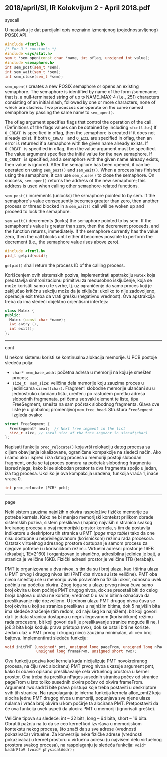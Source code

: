 2018/april/SI, IR Kolokvijum 2 - April 2018.pdf
--------------------------------------------------------------------------------
syscall

U nastavku je dat parcijalni opis neznatno izmenjenog (pojednostavljenog) POSIX API.
```cpp
#include <fcntl.h>
/* For O_* constants */
#include <sys/stat.h>
sem_t *sem_open(const char *name, int oflag, unsigned int value);
#include <semaphore.h>
int sem_post(sem_t *sem);
int sem_wait(sem_t *sem);
int sem_close(sem_t *sem);
```
`sem_open()` creates a new POSIX semaphore or opens an existing semaphore. The semaphore
is  identified  by  name  of  the  form  /somename;  that  is,  a  null-terminated  string  of  up  to
NAME_MAX-4  (i.e.,  251)  characters  consisting  of  an  initial  slash,  followed  by  one  or  more
characters,  none  of  which  are  slashes.  Two  processes  can  operate  on  the  same  named
semaphore by passing the same name to `sem_open()`.

The  oflag  argument  specifies  flags  that  control  the  operation  of  the  call.  (Definitions  of  the
flags values can be obtained by including `<fcntl.h>`.) If ``O_CREAT ``is specified in oflag, then
the  semaphore  is  created  if  it  does  not  already  exist.  If  both  `O_CREAT ` and  `O_EXCL`  are
specified in oflag, then an error is returned if a semaphore with the given name already exists.
If  `O_CREAT ` is  specified  in  oflag,  then  the  value  argument  must  be  specified.  The  value
argument  specifies  the  initial  value  for  the  new  semaphore.  If  `O_CREAT ` is  specified,  and  a
semaphore with the given name already exists, then value is ignored.
After the semaphore has been opened, it can be operated on using `sem_post()` and `sem_wait()`.
When  a  process  has  finished  using  the  semaphore,  it  can  use  `sem_close()`  to  close  the
semaphore.
On success, `sem_open()` returns the address of the new semaphore; this address is used when
calling other semaphore-related functions.

`sem_post()`  increments  (unlocks)  the  semaphore  pointed  to  by  sem.  If  the  semaphore's  value
consequently  becomes  greater  than  zero,  then  another  process  or  thread  blocked  in  a
`sem_wait()` call will be woken up and proceed to lock the semaphore.

`sem_wait()`  decrements  (locks)  the  semaphore  pointed  to  by  sem.  If  the  semaphore's  value  is
greater  than  zero,  then  the  decrement  proceeds,  and  the  function  returns,  immediately.  If  the
semaphore currently has the value zero, then the call blocks until either it becomes possible to
perform the decrement (i.e., the semaphore value rises above zero).

```cpp
#include <fcntl.h>
pid_t getpid(void);
```

`getpid()` shall return the process ID of the calling process.

Korišćenjem  ovih  sistemskih  poziva,  implementirati  apstrakciju `Mutex` koja  predstavlja
sinhronizacionu primitivu za međusobno isključenje, koja se može koristiti samo u te svrhe,
tj.  uz  ograničenje  da  samo  proces  koji  je  zaključao  kritičnu  sekciju  može  da  je  otključa:
ukoliko  to  nije  zadovoljeno,  operacije exit treba da vrati grešku (negativnu vrednost). Ova
apstrakcija treba da ima sledeći objektno orijentisani interfejs:
```cpp
class Mutex {
public:
  Mutex (const char *name);
  int entry ();
  int exit();
};
```

--------------------------------------------------------------------------------
cont

U nekom sistemu koristi se kontinualna alokacija memorije. U PCB postoje sledeća polja:
- `char* mem_base_addr`: početna adresa u memoriji na koju je smešten proces;
- `size_t  mem_size`:  veličina  dela  memorije  koju  zauzima  proces  u  jedinicama
`sizeof(char)`.
Fragmenti slobodne memorije ulančani su u jednostruko ulančanu listu,  uređenu po rastućem
poretku  adresa  slobodnih  fragmenata, pri čemu se svaki element te liste, tipa FreeSegment,
smešta  na  sam  početak  slobodnog  fragmenta.  Glava  ove  liste  je  u  globalnoj  promenljivoj
`mem_free_head`. Struktura `FreeSegment` izgleda ovako:

```cpp
struct FreeSegment {
  FreeSegment* next;  // Next free segment in the list
  size_t size; // Total size of the free segment in sizeof(char)
};
```

Napisati  funkciju `proc_relocate()` koja vrši relokaciju datog procesa sa ciljem obavljanja
lokalizovane, ograničene kompakcije na sledeći način. Ako i samo ako i ispred i iza datog
procesa  u  memoriji  postoji  slobodan  fragment,  onda  se  taj  proces  pomera  na  početak
slobodnog  fragmenta  ispred  njega,  kako  bi  se  slobodan  prostor  ta  dva  fragmenta  spojio  u
jedan, iza tog procesa. Ukoliko je ova kompakcija urađena, funkcija vraća 1, inače vraća 0.

```cpp
int proc_relocate (PCB* pcb);
```

--------------------------------------------------------------------------------
page

Neki sistem zauzima najnižih n okvira raspoložive fizičke memorije za potrebe kernela. Kako
ne  bi  menjao  memorijski  kontekst  prilikom  obrade  sistemskih  poziva,  sistem  preslikava
(mapira) najviših n stranica svakog kreiranog procesa u ovaj memorijski prostor kernela, s tim
da  postavlja  indikatore  u  deskriptoru  tih  stranica  u  PMT  (*page  map  table*)  tako  da  one  nisu
dostupne  u  neprivilegovanom  (korisničkom)  režimu  rada  procesora.  Ostatak  virtuelnog
adresnog prostora dostupan je samom procesu za njegove potrebe i u korisničkom režimu.
Virtuelni  adresni  prostor  je  16EB  (eksabajt,  1E=2^60) i organizovan je stranično, adresibilna
jedinica je bajt, a stranica je veličine 16KB. Fizički adresni prostor je veličine 1TB (terabajt).

PMT je organizovana u dva nivoa, s tim da su i broj ulaza, kao i širina ulaza u PMT prvog i
drugog nivoa isti (PMT oba nivoa su iste veličine). PMT oba nivoa smeštaju se u memoriju
uvek poravnate na fizički okvir, odnosno uvek počinju na početku okvira. Zbog toga se u
ulazu prvog nivoa čuva samo broj okvira u kom počinje PMT drugog nivoa, dok se preostali
biti  do  celog  broja  bajtova  u  ulazu  ne  koriste;  vrednost  0  u  svim  bitima  označava  da
preslikavanje nije dozvoljeno. U jednom ulazu PMT drugog nivoa čuva se broj okvira u koji
se stranica preslikava u najnižim bitima, dok 5 najviših bita ima sledeće značenje (tim redom,
od najvišeg ka najnižem): bit koji  govori  da  li  je  data  stranica  dostupna  u  neprivilegovanom
(korisničkom) režimu rada procesora, bit koji govori da li je preslikavanje stranice moguće ili
ne, i još 3 bita koja koduju prava pristupa (rwx),  dok  se  ostali  biti  ne  koriste.  Jedan  ulaz  u
PMT prvog i drugog nivoa zauzima minimalan, ali ceo broj bajtova.
Implementirati sledeću funkciju:
```cpp
void initPMT (unsigned* pmt, unsigned long pageFrom, unsigned long nPages,
              unsigned long frameFrom, unsigned short rwx);
```
Ovu funkciju poziva kod kernela kada inicijalizuje PMT novokreiranog procesa, na čiju (već
alociranu) PMT prvog nivoa ukazuje argument pmt, kako bi obavio opisano preslikavanje dela
virtuelnog prostora u kernel prostor. Ona treba da preslika nPages susednih stranica počev od
stranice pageFrom u isto toliko susednih okvira počev od okvira frameFrom. Argument rwx
sadrži bite prava pristupa koje treba postaviti u deskriptore svih tih stranica.
Na  raspolaganju  je  interna  funkcija  kernela alloc_pmt2 koja  alocira  jednu  PMT  drugog
nivoa  u memoriji, popunjava sve njene ulaze nulama i vraća broj okvira u kom počinje ta
alocirana  PMT.  Pretpostaviti  da  će  ova  funkcija  uvek  uspeti  da  alocira  PMT  u  memoriji
(ignorisati greške). 

Veličine tipova su sledeće: int – 32 bita, long – 64 bita, short – 16 bita.
Obratiti pažnju na to da se ceo kernel kod izvršava u memorijskom kontekstu nekog procesa,
što znači da su sve adrese (vrednosti pokazivača) virtuelne. Za konverziju neke fizičke adrese
(vrednosti  pokazivača)  u  kernel  prostoru  u  virtuelnu  adresu  (u najvišem  delu  virtuelnog
prostora svakog procesa), na raspolaganju je sledeća funkcija:
`void* kaddrPtoV (void* physicalAddr);`

